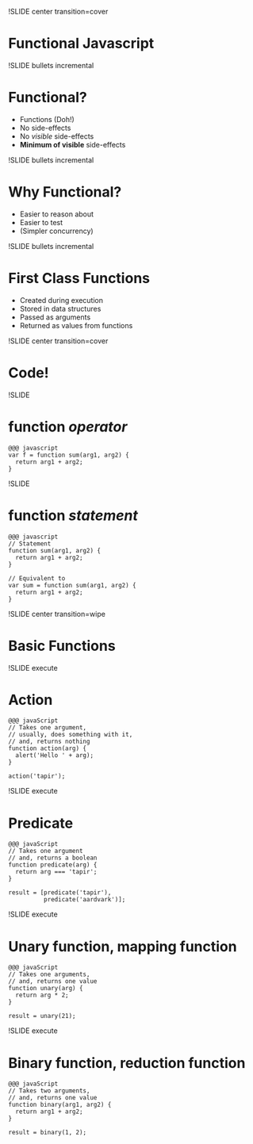 !SLIDE center transition=cover
# Functional Javascript

!SLIDE bullets incremental
# Functional?

* Functions (Doh!)
* No side-effects
* No *visible* side-effects
* **Minimum of visible** side-effects

!SLIDE bullets incremental

# Why Functional?

* Easier to reason about
* Easier to test
* (Simpler concurrency)

!SLIDE bullets incremental
# First Class Functions

* Created during execution
* Stored in data structures
* Passed as arguments
* Returned as values from functions


!SLIDE center transition=cover
# Code!

!SLIDE
# function *operator*

    @@@ javascript
    var f = function sum(arg1, arg2) {
      return arg1 + arg2;
    }

!SLIDE
# function *statement*

    @@@ javascript
    // Statement
    function sum(arg1, arg2) {
      return arg1 + arg2;
    }

    // Equivalent to
    var sum = function sum(arg1, arg2) {
      return arg1 + arg2;
    }

!SLIDE center transition=wipe
# Basic Functions

!SLIDE execute
# Action

    @@@ javaScript
    // Takes one argument,
    // usually, does something with it,
    // and, returns nothing
    function action(arg) {
      alert('Hello ' + arg);
    }

    action('tapir');

!SLIDE execute
# Predicate

    @@@ javaScript
    // Takes one argument
    // and, returns a boolean
    function predicate(arg) {
      return arg === 'tapir';
    }

    result = [predicate('tapir'), 
              predicate('aardvark')];

!SLIDE execute
# Unary function, mapping function

    @@@ javaScript
    // Takes one arguments,
    // and, returns one value
    function unary(arg) {
      return arg * 2;
    }

    result = unary(21);

!SLIDE execute
# Binary function, reduction function

    @@@ javaScript
    // Takes two arguments,
    // and, returns one value
    function binary(arg1, arg2) {
      return arg1 + arg2;
    }

    result = binary(1, 2);

